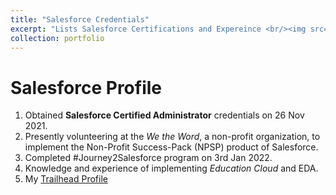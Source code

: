 ```yaml
---
title: "Salesforce Credentials"
excerpt: "Lists Salesforce Certifications and Expereince <br/><img src='/images/500x300.png'>"
collection: portfolio
---
```



# Salesforce Profile

1. Obtained **Salesforce Certified Administrator** credentials on 26 Nov 2021.
2. Presently volunteering at the *We the Word*, a non-profit organization, to implement the Non-Profit Success-Pack (NPSP)  product of Salesforce.
3. Completed #Journey2Salesforce program on 3rd Jan 2022.
4. Knowledge and experience of implementing *Education Cloud* and EDA.
5. My [Trailhead Profile](https://trailblazer.me/id/akiwelekar)



